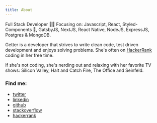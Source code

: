 ```yaml
---
title: About
---
```


Full Stack Developer 👩‍💻 Focusing on: Javascript, React, Styled-Components 💅, GatsbyJS, NextJS, React Native, NodeJS, ExpressJS, Postgres & MongoDB.

Getter is a developer that strives to write clean code, test driven development and enjoys solving problems. She's often on [HackerRank](https://hackerrank.com/getterhiss) coding in her free time.

If she's not coding, she's nerding out and relaxing with her favorite TV shows: Silicon Valley, Halt and Catch Fire, The Office and Seinfeld.

### Find me:

* [twitter](https://twitter.com/getterhiss)
* [linkedin](https://linkedin.com/in/getterhiss)
* [github](https://github.com/getterhiss)
* [stackoverflow](https://stackoverflow.com/cv/getterhiss)
* [hackerrank](https://hackerrank.com/getterhiss)